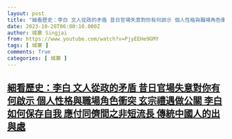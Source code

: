```yaml
---
layout: post
title: "細看歷史：李白 文人從政的矛盾 昔日官場失意對你有何啟示 個人性格與職場角色衝突 玄宗禮遇做公關 李白如何保存自我 應付同儕間之非短流長 傳統中國人的出與處"
date: 2023-10-28T06:00:10.000Z
author: 城寨 Singjai
from: https://www.youtube.com/watch?v=PjyEEHe9GMY
tags: [ 城寨 ]
comments: True
categories: [ 城寨 ]
---
```

<!--1698472810000-->
[細看歷史：李白 文人從政的矛盾 昔日官場失意對你有何啟示 個人性格與職場角色衝突 玄宗禮遇做公關 李白如何保存自我 應付同儕間之非短流長 傳統中國人的出與處](https://www.youtube.com/watch?v=PjyEEHe9GMY)
------

<div>

</div>

